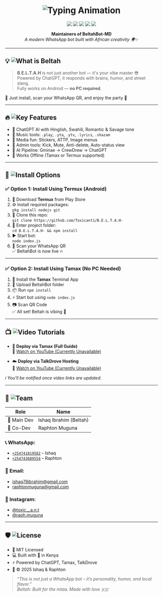 <h1 align="center">
  <img src="https://readme-typing-svg.herokuapp.com?font=Fira+Code&size=35&duration=3500&pause=1500&color=008000&center=true&vCenter=true&width=1200&lines=🇰🇪+BELTAH+WhatsApp+Bot+is+Live!;💻+Built+by+Rafton+%26+Ishaq;🧠+Powered+by+ChatGPT+AI+Engine;" alt="Typing Animation" />
</h1>

<p align="center">
  <img src="https://img.shields.io/badge/Status-Active-green?style=flat-square&logo=whatsapp" />
  <img src="https://img.shields.io/badge/Platform-Tamax%20%2F%20Termux-blueviolet?style=flat-square&logo=android" />
  <img src="https://img.shields.io/badge/AI_Engine-ChatGPT-red?style=flat-square&logo=openai" />
  <img src="https://img.shields.io/badge/Made_in-Kenya-ff0000?style=flat-square&logo=github" />
  <img src="https://img.shields.io/github/license/Toxicant1/B.E.L.T.A.H-?style=flat-square" />
</p>

<p align="center"><strong>Maintainers of BeltahBot-MD</strong><br/>
<i>A modern WhatsApp bot built with African creativity 🌍✨</i></p>

---

## 💡 <img src="https://readme-typing-svg.herokuapp.com?font=Fira+Code&size=18&duration=4000&pause=1200&color=F70000&center=false&vCenter=false&width=280&lines=What+Is+B.E.L.T.A.H%3F" alt="What is Beltah" />

> **B.E.L.T.A.H** is not just another bot — it's your vibe master 😎  
> Powered by ChatGPT, it responds with brains, humor, and street slang.  
> Fully works on Android — **no PC required**.

📲 Just install, scan your WhatsApp QR, and enjoy the party 🎉

---

## 🔥 <img src="https://readme-typing-svg.herokuapp.com?font=Fira+Code&size=18&duration=4000&pause=1200&color=F70000&center=false&vCenter=false&width=280&lines=Key+Features" alt="Key Features" />

- 🧠 ChatGPT AI with Hinglish, Swahili, Romantic & Savage tone  
- 🎵 Music tools: `.play`, `.yta`, `.ytv`, `.lyrics`, `.shazam`  
- 🎨 Media fun: Stickers, ATTP, Image menus  
- 👑 Admin tools: Kick, Mute, Anti-delete, Auto-status view  
- 🤖 AI Pipeline: Gminae → CrewDrew → ChatGPT  
- 🔌 Works Offline (Tamax or Termux supported)

---

## 📲 <img src="https://readme-typing-svg.herokuapp.com?font=Fira+Code&size=18&duration=4000&pause=1200&color=F70000&center=false&vCenter=false&width=280&lines=Install+Options" alt="Install Options" />

### ✅ Option 1: Install Using Termux (Android)

1. 📱 Download **Termux** from Play Store  
2. ⚙️ Install required packages:  
   `pkg install nodejs git`  
3. 🔁 Clone this repo:  
   `git clone https://github.com/Toxicant1/B.E.L.T.A.H-`  
4. 📂 Enter project folder:  
   `cd B.E.L.T.A.H- && npm install`  
5. ▶️ Start bot:  
   `node index.js`  
6. 📸 Scan your WhatsApp QR  
✅ BeltahBot is now live 🔥

---

### ✅ Option 2: Install Using Tamax (No PC Needed)

1. 📲 Install the **Tamax** Terminal App  
2. 📁 Upload BeltahBot folder  
3. 📦 Run `npm install`  
4. ⚡ Start bot using `node index.js`  
5. 📷 Scan QR Code  
✅ All set! Beltah is vibing 🚀

---

## 📺 <img src="https://readme-typing-svg.herokuapp.com?font=Fira+Code&size=18&duration=4000&pause=1200&color=F70000&center=false&vCenter=false&width=280&lines=Deployment+Video+Tutorials" alt="Video Tutorials" />

- 🧰 **Deploy via Tamax (Full Guide)**  
  🔗 [Watch on YouTube (Currently Unavailable)](https://www.youtube.com/watch?v=YOUR_TAMAX_LINK)

- ☁️ **Deploy via TalkDrove Hosting**  
  🔗 [Watch on YouTube (Currently Unavailable)](https://www.youtube.com/watch?v=YOUR_TALKDROVE_LINK)

_ℹ️ You’ll be notified once video links are updated._

---

## 👥 <img src="https://readme-typing-svg.herokuapp.com?font=Fira+Code&size=18&duration=4000&pause=1200&color=F70000&center=false&vCenter=false&width=280&lines=Team+Behind+Beltah" alt="Team" />

| Role        | Name               |
|-------------|--------------------|
| 🧠 Main Dev | Ishaq Ibrahim (Beltah) |
| 🤝 Co-Dev   | Raphton Muguna     |

### 📞 WhatsApp:
- [`+254741819582`](https://wa.me/254741819582) – Ishaq  
- [`+254743689554`](https://wa.me/254743689554) – Raphton  

### 📧 Email:
- ishaq78ibrahim@gmail.com  
- raphtonmuguna@gmail.com

### 📸 Instagram:
- [@toxic._.a.n.t](https://instagram.com/toxic._.a.n.t)  
- [@raph.muguna](https://instagram.com/raph.muguna)

---

## 🛡️ <img src="https://readme-typing-svg.herokuapp.com?font=Fira+Code&size=18&duration=4000&pause=1200&color=F70000&center=false&vCenter=false&width=280&lines=License+%26+Credits" alt="License" />

- 📄 MIT Licensed  
- 💻 Built with 💚 in Kenya  
- ⚡ Powered by ChatGPT, Tamax, TalkDrove  
- 📅 © 2025 Ishaq & Raphton

> _“This is not just a WhatsApp bot – it’s personality, humor, and local flavor.”_  
> _Beltah: Built for the mtaa. Made with love 🇰🇪_

